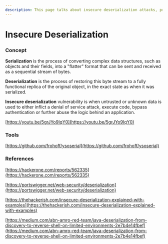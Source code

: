 ```yaml
---
description: This page talks about insecure deserialization attacks, prevention, bypasses.
---
```


# **Insecure Deserialization**

### **Concept**

**Serialization** is the process of converting complex data structures, such as objects and their fields, into a "flatter" format that can be sent and received as a sequential stream of bytes.

**Deserialization** is the process of restoring this byte stream to a fully functional replica of the original object, in the exact state as when it was serialized.

**Insecure deserialization** vulnerability is when untrusted or unknown data is used to either inflict a denial of service attack, execute code, bypass authentication or further abuse the logic behind an application.&#x20;

[https://youtu.be/5grJYo9IqY0](https://youtu.be/5grJYo9IqY0)

### **Tools**

[https://github.com/frohoff/ysoserial](https://github.com/frohoff/ysoserial)

### **References**

[https://hackerone.com/reports/562335](https://hackerone.com/reports/562335)

[https://portswigger.net/web-security/deserialization](https://portswigger.net/web-security/deserialization)

[https://thehackerish.com/insecure-deserialization-explained-with-examples](https://thehackerish.com/insecure-deserialization-explained-with-examples)

[https://medium.com/abn-amro-red-team/java-deserialization-from-discovery-to-reverse-shell-on-limited-environments-2e7b4e14fbef](https://medium.com/abn-amro-red-team/java-deserialization-from-discovery-to-reverse-shell-on-limited-environments-2e7b4e14fbef)
